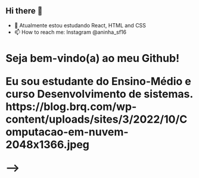 ## Hi there 👋

- 🌱 Atualmente estou estudando React, HTML and CSS
- 📫 How to reach me: Instagram @aninha_sf16

<h1>Seja bem-vindo(a) ao meu Github!
<p>Eu sou estudante do Ensino-Médio e curso Desenvolvimento de sistemas.
https://blog.brq.com/wp-content/uploads/sites/3/2022/10/Computacao-em-nuvem-2048x1366.jpeg


-->
